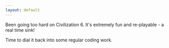 ```yaml
---
layout: default
---
```


Been going too hard on Civilization 6.  It's extremely fun and re-playable - a real time sink!

Time to dial it back into some regular coding work.
